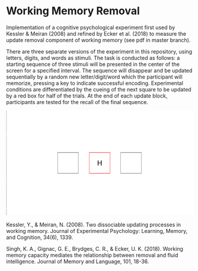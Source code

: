 # Working Memory Removal
Implementation of a cognitive psychological experiment first used by Kessler & Meiran (2008) and refined by Ecker et al. (2018) to measure the update removal component of working memory (see pdf in master branch).
 
There are three separate versions of the experiment in this repository, using letters, digits, and words as stimuli. The task is conducted as follows: a starting sequence of three stimuli will be presented in the center of the screen for a specified interval. The sequence will disappear and be updated sequentially by a random new letter/digit/word which the participant will memorize, pressing a key to indicate successful encoding. Experimental conditions are differentiated by the cueing of the next square to be updated by a red box for half of the trials. At the end of each update block, participants are tested for the recall of the final sequence.

![A single update](image.png)
 
 
Kessler, Y., & Meiran, N. (2008). Two dissociable updating processes in working memory. Journal of Experimental Psychology: Learning, Memory, and Cognition, 34(6), 1339.

Singh, K. A., Gignac, G. E., Brydges, C. R., & Ecker, U. K. (2018). Working memory capacity mediates the relationship between removal and fluid intelligence. Journal of Memory and Language, 101, 18-36.
